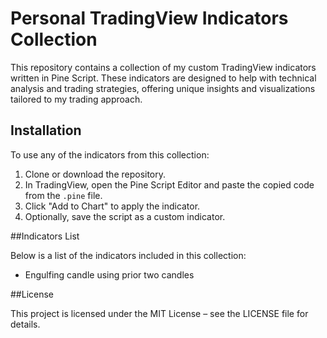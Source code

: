 # Personal TradingView Indicators Collection

This repository contains a collection of my custom TradingView indicators written in Pine Script. These indicators are designed to help with technical analysis and trading strategies, offering unique insights and visualizations tailored to my trading approach.

## Installation

To use any of the indicators from this collection:

1. Clone or download the repository.
2. In TradingView, open the Pine Script Editor and paste the copied code from the `.pine` file.
3. Click "Add to Chart" to apply the indicator.
4. Optionally, save the script as a custom indicator.

##Indicators List

Below is a list of the indicators included in this collection:

- Engulfing candle using prior two candles


##License

This project is licensed under the MIT License – see the LICENSE file for details.
